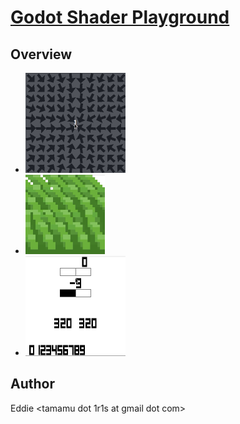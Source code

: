 # [Godot Shader Playground](https://github.com/tamamu/godot-shader-playground)

## Overview

- ![Arrows](gif/01.gif)
- ![Grass](gif/02.gif)
- ![NumberAndGauge](gif/03.gif)

## Author

Eddie <tamamu dot 1r1s at gmail dot com>

